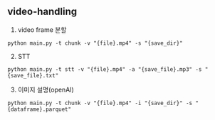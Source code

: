 video-handling
-----

1. video frame 분할
```shell
python main.py -t chunk -v "{file}.mp4" -s "{save_dir}"
```
2. STT
```shell
python main.py -t stt -v "{file}.mp4" -a "{save_file}.mp3" -s "{save_file}.txt"
```

3. 이미지 설명(openAI)
```shell
python main.py -t chunk -v "{file}.mp4" -i "{save_dir}" -s "{dataframe}.parquet"
```